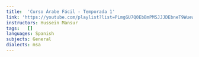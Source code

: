 ```yaml
---
title:  'Curso Árabe Fácil - Temporada 1'
link: 'https://youtube.com/playlist?list=PLmgGU7Q0EbBmPMSJJJDEbneT9WuewZ1eR&si=L95myHECLWRH415B'
instructors: Hussein Mansur
tags:   []
languages: Spanish
subjects: General
dialects: msa
---
```

